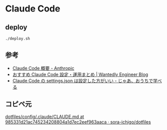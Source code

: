 # Claude Code

## deploy

```
./deploy.sh
```

## 参考

* [Claude Code 概要 - Anthropic](https://docs.anthropic.com/ja/docs/claude-code/overview)
* [おすすめ Claude Code 設定・運用まとめ | Wantedly Engineer Blog](https://www.wantedly.com/companies/wantedly/post_articles/981006)
* [Claude Code の settings.json は設定した方がいい - じゃあ、おうちで学べる](https://syu-m-5151.hatenablog.com/entry/2025/06/05/134147)

## コピペ元

[dotfiles/config/.claude/CLAUDE.md at 985331d21ac745234208804a1d7ec2eef963aaca · sora-ichigo/dotfiles](https://github.com/sora-ichigo/dotfiles/blob/985331d21ac745234208804a1d7ec2eef963aaca/config/.claude/CLAUDE.md)
